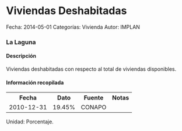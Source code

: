 Viviendas Deshabitadas
=====

Fecha: 2014-05-01
Categorías: Vivienda
Autor: IMPLAN

### La Laguna

#### Descripción

Viviendas deshabitadas con respecto al total de viviendas disponibles.

#### Información recopilada

<table class="table table-hover table-bordered">
  <tr><th>Fecha</th><th>Dato</th><th>Fuente</th><th>Notas</th></tr>
  <tr><td>2010-12-31</td><td>19.45%</td><td>CONAPO</td><td></td></tr>
</table>

Unidad: Porcentaje.
